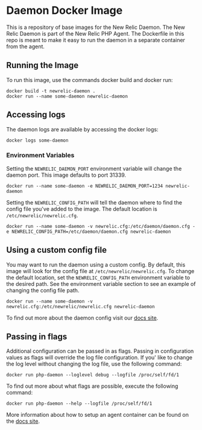 # Daemon Docker Image

This is a repository of base images for the New Relic Daemon. The New Relic Daemon is part of the New Relic PHP Agent. The Dockerfile in this repo is meant to make it easy to run the daemon in a separate container from the agent.

## Running the Image
To run this image, use the commands docker build and docker run:
```
docker build -t newrelic-daemon .
docker run --name some-daemon newrelic-daemon
```

## Accessing logs

The daemon logs are available by accessing the docker logs:

```
docker logs some-daemon
```

### Environment Variables

Setting the `NEWRELIC_DAEMON_PORT` environment variable will change the daemon port. This image defaults to port 31339.
```
docker run --name some-daemon -e NEWRELIC_DAEMON_PORT=1234 newrelic-daemon
```

Setting the `NEWRELIC_CONFIG_PATH` will tell the daemon where to find the config
file you've added to the image. The default location is `/etc/newrelic/newrelic.cfg`.
```
docker run --name some-daemon -v newrelic.cfg:/etc/daemon/daemon.cfg -e NEWRELIC_CONFIG_PATH=/etc/daemon/daemon.cfg newrelic-daemon
```

## Using a custom config file

You may want to run the daemon using a custom config. By default, this image
will look for the config file at `/etc/newrelic/newrelic.cfg`. To change the
default location, set the `NEWRELIC_CONFIG_PATH` environment variable to the
desired path. See the environment variable section to see an example of
changing the config file path.
```
docker run --name some-daemon -v newrelic.cfg:/etc/newrelic/newrelic.cfg newrelic-daemon
```
To find out more about the daemon config visit our [docs site](https://docs.newrelic.com/docs/agents/php-agent/configuration/proxy-daemon-newreliccfg-settings).

## Passing in flags
Additional configuration can be passed in as flags. Passing in configuration
values as flags will override the log file configuration. If you' like to
change the log level without changing the log file, use the following command:
```
docker run php-daemon --loglevel debug --logfile /proc/self/fd/1
```
To find out more about what flags are possible, execute the following command:
```
docker run php-daemon --help --logfile /proc/self/fd/1
```

More information about how to setup an agent container can be found on the [docs site](https://docs.newrelic.com/docs/agents/php-agent/advanced-installation/install-php-agent-docker).
